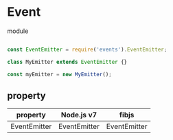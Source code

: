 # Event

module

```js

const EventEmitter = require('events').EventEmitter;

class MyEmitter extends EventEmitter {}

const myEmitter = new MyEmitter();
```

## property

|   property  | Node.js v7   |     fibjs    |
|-------------|--------------|--------------|
|EventEmitter | EventEmitter | EventEmitter |
